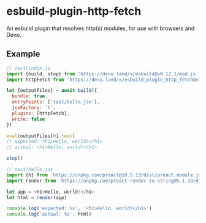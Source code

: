 # esbuild-plugin-http-fetch

An esbuild plugin that resolves http(s) modules, for use with browsers and Deno.

## Example
```js
// test/index.js
import {build, stop} from 'https://deno.land/x/esbuild@v0.12.1/mod.js'
import httpFetch from 'https://deno.land/x/esbuild_plugin_http_fetch@v1.0.2'

let {outputFiles} = await build({
  bundle: true,
  entryPoints: ['test/hello.jsx'],
  jsxFactory: 'h',
  plugins: [httpFetch],
  write: false
})

eval(outputFiles[0].text)
// expected: <h1>Hello, world!</h1>
// actual: <h1>Hello, world!</h1>

stop()
```

```js
// test/hello.jsx
import {h} from 'https://unpkg.com/preact@10.5.13/dist/preact.module.js'
import render from 'https://unpkg.com/preact-render-to-string@5.1.19/dist/index.module.js?module'

let app = <h1>Hello, world!</h1>
let html = render(app)

console.log('expected: %s', '<h1>Hello, world!</h1>')
console.log('actual: %s', html)
```
